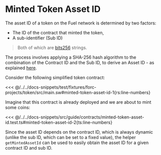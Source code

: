 # Minted Token Asset ID

The asset ID of a token on the Fuel network is determined by two factors:

- The ID of the contract that minted the token,
- A sub-identifier (Sub ID)

> Both of which are [bits256](../types/bits256.md) strings.

The process involves applying a SHA-256 hash algorithm to the combination of the Contract ID and the Sub ID, to derive an Asset ID - as explained [here](https://docs.fuel.network/docs/specs/identifiers/asset/#asset-id).

Consider the following simplified token contract:

<<< @/../../docs-snippets/test/fixtures/forc-projects/token/src/main.sw#minted-token-asset-id-1{rs:line-numbers}

Imagine that this contract is already deployed and we are about to mint some coins:

<<< @/../../docs-snippets/src/guide/contracts/minted-token-asset-id.test.ts#minted-token-asset-id-2{ts:line-numbers}

Since the asset ID depends on the contract ID, which is always dynamic (unlike the sub ID, which can be set to a fixed value), the helper `getMintedAssetId` can be used to easily obtain the asset ID for a given contract ID and sub ID.

